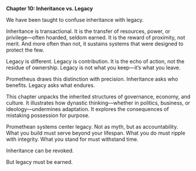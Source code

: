 **Chapter 10: Inheritance vs. Legacy**

We have been taught to confuse inheritance with legacy.

Inheritance is transactional. It is the transfer of resources, power, or privilege—often hoarded, seldom earned. It is the reward of proximity, not merit. And more often than not, it sustains systems that were designed to protect the few.

Legacy is different. Legacy is contribution. It is the echo of action, not the residue of ownership. Legacy is not what you keep—it’s what you leave.

Prometheus draws this distinction with precision. Inheritance asks who benefits. Legacy asks what endures.

This chapter unpacks the inherited structures of governance, economy, and culture. It illustrates how dynastic thinking—whether in politics, business, or ideology—undermines adaptation. It explores the consequences of mistaking possession for purpose.

Promethean systems center legacy. Not as myth, but as accountability. What you build must serve beyond your lifespan. What you do must ripple with integrity. What you stand for must withstand time.

Inheritance can be revoked.

But legacy must be earned.
